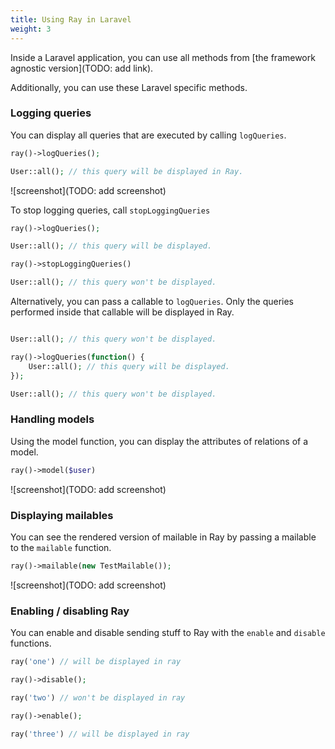 ```yaml
---
title: Using Ray in Laravel
weight: 3
---
```


Inside a Laravel application, you can use all methods from [the framework agnostic version](TODO: add link).

Additionally, you can use these Laravel specific methods.

### Logging queries

You can display all queries that are executed by calling `logQueries`.

```php
ray()->logQueries();

User::all(); // this query will be displayed in Ray.
```

![screenshot](TODO: add screenshot)

To stop logging queries, call `stopLoggingQueries`

```php
ray()->logQueries();

User::all(); // this query will be displayed.

ray()->stopLoggingQueries()

User::all(); // this query won't be displayed.
```

Alternatively, you can pass a callable to `logQueries`. Only the queries performed inside that callable will be displayed in Ray.

```php

User::all(); // this query won't be displayed.

ray()->logQueries(function() {
    User::all(); // this query will be displayed.
});

User::all(); // this query won't be displayed.
```

### Handling models

Using the model function, you can display the attributes of relations of a model.

```php
ray()->model($user)
```

![screenshot](TODO: add screenshot)

### Displaying mailables

You can see the rendered version of mailable in Ray by passing a mailable to the `mailable` function.

```php
ray()->mailable(new TestMailable());
```

![screenshot](TODO: add screenshot)

### Enabling / disabling Ray

You can enable and disable sending stuff to Ray with the `enable` and `disable` functions.

```php
ray('one') // will be displayed in ray

ray()->disable();

ray('two') // won't be displayed in ray

ray()->enable();

ray('three') // will be displayed in ray
```



